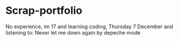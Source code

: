 # Scrap-portfolio
No experience, im 17 and learning coding, Thursday 7 December and listening to: Never let me down again by depeche mode
